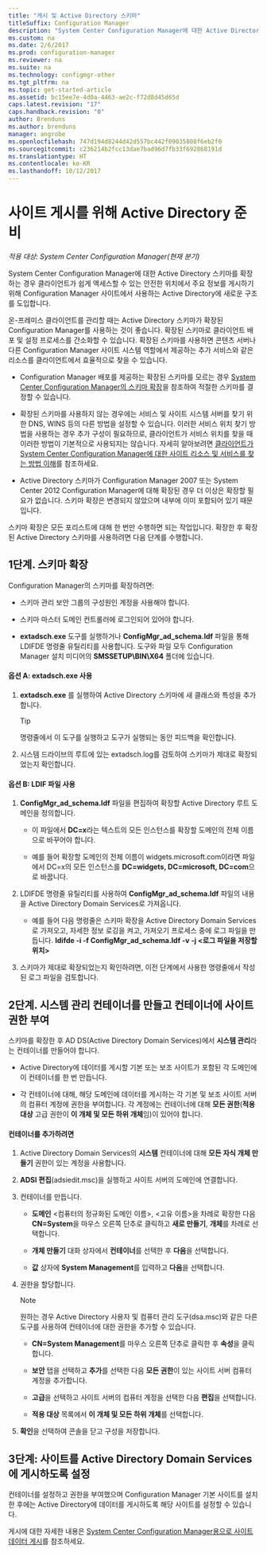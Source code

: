 ```yaml
---
title: "게시 및 Active Directory 스키마"
titleSuffix: Configuration Manager
description: "System Center Configuration Manager에 대한 Active Directory 스키마를 확장하여 클라이언트 배포 및 구성 프로세스를 간소화합니다."
ms.custom: na
ms.date: 2/6/2017
ms.prod: configuration-manager
ms.reviewer: na
ms.suite: na
ms.technology: configmgr-other
ms.tgt_pltfrm: na
ms.topic: get-started-article
ms.assetid: bc15ee7e-4d0a-4463-ae2c-f72d8d45d65d
caps.latest.revision: "17"
caps.handback.revision: "0"
author: Brenduns
ms.author: brenduns
manager: angrobe
ms.openlocfilehash: 747d194d8244d42d557bc442f09035808f6eb2f0
ms.sourcegitcommit: c236214b2fcc13dae7bad96d7fb33f692868191d
ms.translationtype: HT
ms.contentlocale: ko-KR
ms.lasthandoff: 10/12/2017
---
```

# <a name="prepare-active-directory-for-site-publishing"></a>사이트 게시를 위해 Active Directory 준비

*적용 대상: System Center Configuration Manager(현재 분기)*

System Center Configuration Manager에 대한 Active Directory 스키마를 확장하는 경우 클라이언트가 쉽게 액세스할 수 있는 안전한 위치에서 주요 정보를 게시하기 위해 Configuration Manager 사이트에서 사용하는 Active Directory에 새로운 구조를 도입합니다.  

온-프레미스 클라이언트를 관리할 때는 Active Directory 스키마가 확장된 Configuration Manager를 사용하는 것이 좋습니다. 확장된 스키마로 클라이언트 배포 및 설정 프로세스를 간소화할 수 있습니다. 확장된 스키마를 사용하면 콘텐츠 서버나 다른 Configuration Manager 사이트 시스템 역할에서 제공하는 추가 서비스와 같은 리소스를 클라이언트에서 효율적으로 찾을 수 있습니다.  

-   Configuration Manager 배포를 제공하는 확장된 스키마를 모르는 경우 [System Center Configuration Manager의 스키마 확장](../../../core/plan-design/network/schema-extensions.md)을 참조하여 적절한 스키마를 결정할 수 있습니다.  

-   확장된 스키마를 사용하지 않는 경우에는 서비스 및 사이트 시스템 서버를 찾기 위한 DNS, WINS 등의 다른 방법을 설정할 수 있습니다. 이러한 서비스 위치 찾기 방법을 사용하는 경우 추가 구성이 필요하므로, 클라이언트가 서비스 위치를 찾을 때 이러한 방법이 기본적으로 사용되지는 않습니다. 자세히 알아보려면 [클라이언트가 System Center Configuration Manager에 대한 사이트 리소스 및 서비스를 찾는 방법 이해](../../../core/plan-design/hierarchy/understand-how-clients-find-site-resources-and-services.md)를 참조하세요.  

-   Active Directory 스키마가 Configuration Manager 2007 또는 System Center 2012 Configuration Manager에 대해 확장된 경우 더 이상은 확장할 필요가 없습니다. 스키마 확장은 변경되지 않았으며 내부에 이미 포함되어 있기 때문입니다.  

스키마 확장은 모든 포리스트에 대해 한 번만 수행하면 되는 작업입니다. 확장한 후 확장된 Active Directory 스키마를 사용하려면 다음 단계를 수행합니다.  

## <a name="step-1-extend-the-schema"></a>1단계. 스키마 확장  
Configuration Manager의 스키마를 확장하려면:  

-   스키마 관리 보안 그룹의 구성원인 계정을 사용해야 합니다.  

-   스키마 마스터 도메인 컨트롤러에 로그인되어 있어야 합니다.  

-   **extadsch.exe** 도구를 실행하거나 **ConfigMgr_ad_schema.ldf** 파일을 통해 LDIFDE 명령줄 유틸리티를 사용합니다. 도구와 파일 모두 Configuration Manager 설치 미디어의 **SMSSETUP\BIN\X64** 폴더에 있습니다.  

#### <a name="option-a-use-extadschexe"></a>옵션 A: extadsch.exe 사용  

1.  **extadsch.exe** 를 실행하여 Active Directory 스키마에 새 클래스와 특성을 추가합니다.  

    > [!TIP]  
    >  명령줄에서 이 도구를 실행하고 도구가 실행되는 동안 피드백을 확인합니다.  

2.  시스템 드라이브의 루트에 있는 extadsch.log를 검토하여 스키마가 제대로 확장되었는지 확인합니다.  

#### <a name="option-b-use-the-ldif-file"></a>옵션 B: LDIF 파일 사용  

1.  **ConfigMgr_ad_schema.ldf** 파일을 편집하여 확장할 Active Directory 루트 도메인을 정의합니다.  

    -   이 파일에서 **DC=x**라는 텍스트의 모든 인스턴스를 확장할 도메인의 전체 이름으로 바꾸어야 합니다.  

    -   예를 들어 확장할 도메인의 전체 이름이 widgets.microsoft.com이라면 파일에서 DC=x의 모든 인스턴스를 **DC=widgets, DC=microsoft, DC=com**으로 바꿉니다.  

2.  LDIFDE 명령줄 유틸리티를 사용하여 **ConfigMgr_ad_schema.ldf** 파일의 내용을 Active Directory Domain Services로 가져옵니다.  

    -   예를 들어 다음 명령줄은 스키마 확장을 Active Directory Domain Services로 가져오고, 자세한 정보 로깅을 켜고, 가져오기 프로세스 중에 로그 파일을 만듭니다. **ldifde -i -f ConfigMgr_ad_schema.ldf -v -j &lt;로그 파일을 저장할 위치\>**  

3.  스키마가 제대로 확장되었는지 확인하려면, 이전 단계에서 사용한 명령줄에서 작성된 로그 파일을 검토합니다.  

## <a name="step-2--create-the-system-management-container-and-grant-sites-permissions-to-the-container"></a>2단계.  시스템 관리 컨테이너를 만들고 컨테이너에 사이트 권한 부여  
 스키마를 확장한 후 AD DS(Active Directory Domain Services)에서 **시스템 관리**라는 컨테이너를 만들어야 합니다.  

-   Active Directory에 데이터를 게시할 기본 또는 보조 사이트가 포함된 각 도메인에 이 컨테이너를 한 번 만듭니다.  

-   각 컨테이너에 대해, 해당 도메인에 데이터를 게시하는 각 기본 및 보조 사이트 서버의 컴퓨터 계정에 권한을 부여합니다. 각 계정에는 컨테이너에 대해 **모든 권한**(**적용 대상** 고급 권한이 **이 개체 및 모든 하위 개체**임)이 있어야 합니다.  

#### <a name="to-add-the-container"></a>컨테이너를 추가하려면  

1.  Active Directory Domain Services의 **시스템** 컨테이너에 대해 **모든 자식 개체 만들기** 권한이 있는 계정을 사용합니다.  

2.  **ADSI 편집**(adsiedit.msc)을 실행하고 사이트 서버의 도메인에 연결합니다.  

3.  컨테이너를 만듭니다.  

    -   **도메인** &lt;컴퓨터의 정규화된 도메인 이름\>, &lt;고유 이름\>을 차례로 확장한 다음 **CN=System**을 마우스 오른쪽 단추로 클릭하고 **새로 만들기**, **개체**를 차례로 선택합니다.  

    -   **개체 만들기** 대화 상자에서 **컨테이너**를 선택한 후 **다음**을 선택합니다.  

    -   **값** 상자에 **System Management**를 입력하고 **다음**을 선택합니다.  

4.  권한을 할당합니다.  

    > [!NOTE]  
    >  원하는 경우 Active Directory 사용자 및 컴퓨터 관리 도구(dsa.msc)와 같은 다른 도구를 사용하여 컨테이너에 대한 권한을 추가할 수 있습니다.  

    -   **CN=System Management**를 마우스 오른쪽 단추로 클릭한 후 **속성**을 클릭합니다.  

    -   **보안** 탭을 선택하고 **추가**를 선택한 다음 **모든 권한**이 있는 사이트 서버 컴퓨터 계정을 추가합니다.  

    -   **고급**을 선택하고 사이트 서버의 컴퓨터 계정을 선택한 다음 **편집**을 선택합니다.  

    -   **적용 대상** 목록에서 **이 개체 및 모든 하위 개체**를 선택합니다.  

5.  **확인**을 선택하여 콘솔을 닫고 구성을 저장합니다.  

## <a name="step-3-set-up-sites-to-publish-to-active-directory-domain-services"></a>3단계: 사이트를 Active Directory Domain Services에 게시하도록 설정  
 컨테이너를 설정하고 권한을 부여했으며 Configuration Manager 기본 사이트를 설치한 후에는 Active Directory에 데이터를 게시하도록 해당 사이트를 설정할 수 있습니다.  

 게시에 대한 자세한 내용은 [System Center Configuration Manager용으로 사이트 데이터 게시](../../../core/servers/deploy/configure/publish-site-data.md)를 참조하세요.  
